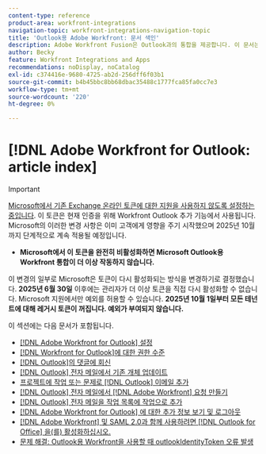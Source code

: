```yaml
---
content-type: reference
product-area: workfront-integrations
navigation-topic: workfront-integrations-navigation-topic
title: 'Outlook용 Adobe Workfront: 문서 색인'
description: Adobe Workfront Fusion은 Outlook과의 통합을 제공합니다. 이 문서는 이 통합을 설치 및 구성하기 위한 지침과 일상적인 작업에서 통합을 사용하는 방법에 대한 링크를 제공합니다.
author: Becky
feature: Workfront Integrations and Apps
recommendations: noDisplay, noCatalog
exl-id: c374416e-9680-4725-ab2d-256dff6f03b1
source-git-commit: b4b45bbc8bb68dbac35488c1777fca85fa0cc7e3
workflow-type: tm+mt
source-wordcount: '220'
ht-degree: 0%

---
```


# [!DNL Adobe Workfront for Outlook: article index]

<!-- Audited: 5/2025 -->

>[!IMPORTANT]
>
>[Microsoft에서 기존 Exchange 온라인 토큰에 대한 지원을 사용하지 않도록 설정하는 중입니다](https://learn.microsoft.com/en-us/office/dev/add-ins/outlook/faq-nested-app-auth-outlook-legacy-tokens). 이 토큰은 현재 인증을 위해 Workfront Outlook 추가 기능에서 사용됩니다. Microsoft의 이러한 변경 사항은 이미 고객에게 영향을 주기 시작했으며 2025년 10월까지 단계적으로 계속 적용될 예정입니다.
>
>* **Microsoft에서 이 토큰을 완전히 비활성화하면 Microsoft Outlook용 Workfront 통합이 더 이상 작동하지 않습니다.**
>
>이 변경의 일부로 Microsoft은 토큰이 다시 활성화되는 방식을 변경하기로 결정했습니다. **2025년 6월 30일** 이후에는 관리자가 더 이상 토큰을 직접 다시 활성화할 수 없습니다. Microsoft 지원에서만 예외를 허용할 수 있습니다. **2025년 10월 1일부터 모든 테넌트에 대해 레거시 토큰이 꺼집니다. 예외가 부여되지 않습니다.**


이 섹션에는 다음 문서가 포함됩니다.

* [ [!DNL Adobe Workfront for Outlook] 설정](../../workfront-integrations-and-apps/using-workfront-with-outlook/set-up-workfront-for-outlook.md)
* [ [!DNL Workfront for Outlook]에 대한 권한 수준](../../workfront-integrations-and-apps/using-workfront-with-outlook/permissions-in-workfront-for-outlook.md)
* [ [!DNL Outlook]의 댓글에 회신](../../workfront-integrations-and-apps/using-workfront-with-outlook/reply-to-a-comment-from-outlook.md)
* [ [!DNL Outlook] 전자 메일에서 기존 개체 업데이트](../../workfront-integrations-and-apps/using-workfront-with-outlook/update-an-existing-object-from-an-outlook-email.md)
* [프로젝트에 작업 또는 문제로  [!DNL Outlook] 이메일 추가](../../workfront-integrations-and-apps/using-workfront-with-outlook/add-outlook-email-to-project-as-task-or-issue.md)
* [ [!DNL Outlook] 전자 메일에서  [!DNL Adobe Workfront] 요청 만들기](../../workfront-integrations-and-apps/using-workfront-with-outlook/create-a-wf-request-from-an-outlook-email.md)
* [ [!DNL Outlook] 전자 메일을 작업 목록에 작업으로 추가](../../workfront-integrations-and-apps/using-workfront-with-outlook/add-outlook-email-as-task-to-your-work-list.md)
* [ [!DNL Adobe Workfront for Outlook] 에 대한 추가 정보 보기 및 로그아웃](../../workfront-integrations-and-apps/using-workfront-with-outlook/view-additional-infor-wf-outlook-and-log-out.md)
* [ [!DNL Adobe Workfront]  및 SAML 2.0과 함께 사용하려면  [!DNL Outlook for Office] 을(를) 활성화하십시오.](../../workfront-integrations-and-apps/using-workfront-with-outlook/enable-outlook-for-office-for-use-with-wf-and-saml-2.md)
* [문제 해결: Outlook용 Workfront을 사용할 때 outlookIdentityToken 오류 발생](/help/quicksilver/workfront-integrations-and-apps/using-workfront-with-outlook/troubleshooting-outlookidentitytoken-error.md)
